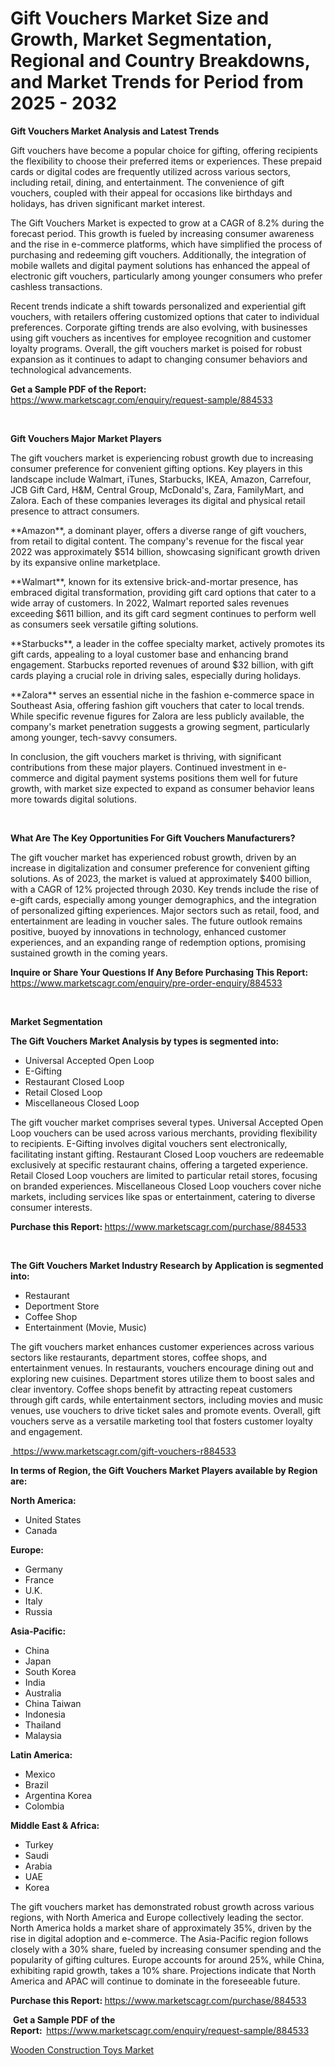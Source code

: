 <p><h1>Gift Vouchers Market Size and Growth, Market Segmentation, Regional and Country Breakdowns, and Market Trends for Period from 2025 -  2032</h1></p><p><strong>Gift Vouchers Market Analysis and Latest Trends</strong></p>
<p><p>Gift vouchers have become a popular choice for gifting, offering recipients the flexibility to choose their preferred items or experiences. These prepaid cards or digital codes are frequently utilized across various sectors, including retail, dining, and entertainment. The convenience of gift vouchers, coupled with their appeal for occasions like birthdays and holidays, has driven significant market interest.</p><p>The Gift Vouchers Market is expected to grow at a CAGR of 8.2% during the forecast period. This growth is fueled by increasing consumer awareness and the rise in e-commerce platforms, which have simplified the process of purchasing and redeeming gift vouchers. Additionally, the integration of mobile wallets and digital payment solutions has enhanced the appeal of electronic gift vouchers, particularly among younger consumers who prefer cashless transactions.</p><p>Recent trends indicate a shift towards personalized and experiential gift vouchers, with retailers offering customized options that cater to individual preferences. Corporate gifting trends are also evolving, with businesses using gift vouchers as incentives for employee recognition and customer loyalty programs. Overall, the gift vouchers market is poised for robust expansion as it continues to adapt to changing consumer behaviors and technological advancements.</p></p>
<p><strong>Get a Sample PDF of the Report:&nbsp;</strong> <a href="https://www.marketscagr.com/enquiry/request-sample/884533?utm_campaign=3137&utm_medium=2&utm_source=Github&utm_content=ia&utm_term=05042025&utm_id=gift-vouchers">https://www.marketscagr.com/enquiry/request-sample/884533</a></p>
<p>&nbsp;</p>
<p><strong>Gift Vouchers Major Market Players</strong></p>
<p><p>The gift vouchers market is experiencing robust growth due to increasing consumer preference for convenient gifting options. Key players in this landscape include Walmart, iTunes, Starbucks, IKEA, Amazon, Carrefour, JCB Gift Card, H&M, Central Group, McDonald's, Zara, FamilyMart, and Zalora. Each of these companies leverages its digital and physical retail presence to attract consumers.</p><p>**Amazon**, a dominant player, offers a diverse range of gift vouchers, from retail to digital content. The company's revenue for the fiscal year 2022 was approximately $514 billion, showcasing significant growth driven by its expansive online marketplace.</p><p>**Walmart**, known for its extensive brick-and-mortar presence, has embraced digital transformation, providing gift card options that cater to a wide array of customers. In 2022, Walmart reported sales revenues exceeding $611 billion, and its gift card segment continues to perform well as consumers seek versatile gifting solutions.</p><p>**Starbucks**, a leader in the coffee specialty market, actively promotes its gift cards, appealing to a loyal customer base and enhancing brand engagement. Starbucks reported revenues of around $32 billion, with gift cards playing a crucial role in driving sales, especially during holidays.</p><p>**Zalora** serves an essential niche in the fashion e-commerce space in Southeast Asia, offering fashion gift vouchers that cater to local trends. While specific revenue figures for Zalora are less publicly available, the company's market penetration suggests a growing segment, particularly among younger, tech-savvy consumers.</p><p>In conclusion, the gift vouchers market is thriving, with significant contributions from these major players. Continued investment in e-commerce and digital payment systems positions them well for future growth, with market size expected to expand as consumer behavior leans more towards digital solutions.</p></p>
<p>&nbsp;</p>
<p><strong>What Are The Key Opportunities For Gift Vouchers Manufacturers?</strong></p>
<p><p>The gift voucher market has experienced robust growth, driven by an increase in digitalization and consumer preference for convenient gifting solutions. As of 2023, the market is valued at approximately $400 billion, with a CAGR of 12% projected through 2030. Key trends include the rise of e-gift cards, especially among younger demographics, and the integration of personalized gifting experiences. Major sectors such as retail, food, and entertainment are leading in voucher sales. The future outlook remains positive, buoyed by innovations in technology, enhanced customer experiences, and an expanding range of redemption options, promising sustained growth in the coming years.</p></p>
<p><strong>Inquire or Share Your Questions If Any Before Purchasing This Report:</strong> <a href="https://www.marketscagr.com/enquiry/pre-order-enquiry/884533?utm_campaign=3137&utm_medium=2&utm_source=Github&utm_content=ia&utm_term=05042025&utm_id=gift-vouchers">https://www.marketscagr.com/enquiry/pre-order-enquiry/884533</a></p>
<p>&nbsp;</p>
<p><strong>Market Segmentation</strong></p>
<p><strong>The Gift Vouchers Market Analysis by types is segmented into:</strong></p>
<p><ul><li>Universal Accepted Open Loop</li><li>E-Gifting</li><li>Restaurant Closed Loop</li><li>Retail Closed Loop</li><li>Miscellaneous Closed Loop</li></ul></p>
<p><p>The gift voucher market comprises several types. Universal Accepted Open Loop vouchers can be used across various merchants, providing flexibility to recipients. E-Gifting involves digital vouchers sent electronically, facilitating instant gifting. Restaurant Closed Loop vouchers are redeemable exclusively at specific restaurant chains, offering a targeted experience. Retail Closed Loop vouchers are limited to particular retail stores, focusing on branded experiences. Miscellaneous Closed Loop vouchers cover niche markets, including services like spas or entertainment, catering to diverse consumer interests.</p></p>
<p><strong>Purchase this Report:&nbsp;</strong><a href="https://www.marketscagr.com/purchase/884533?utm_campaign=3137&utm_medium=2&utm_source=Github&utm_content=ia&utm_term=05042025&utm_id=gift-vouchers">https://www.marketscagr.com/purchase/884533</a></p>
<p>&nbsp;</p>
<p><strong>The Gift Vouchers Market Industry Research by Application is segmented into:</strong></p>
<p><ul><li>Restaurant</li><li>Deportment Store</li><li>Coffee Shop</li><li>Entertainment (Movie, Music)</li></ul></p>
<p><p>The gift vouchers market enhances customer experiences across various sectors like restaurants, department stores, coffee shops, and entertainment venues. In restaurants, vouchers encourage dining out and exploring new cuisines. Department stores utilize them to boost sales and clear inventory. Coffee shops benefit by attracting repeat customers through gift cards, while entertainment sectors, including movies and music venues, use vouchers to drive ticket sales and promote events. Overall, gift vouchers serve as a versatile marketing tool that fosters customer loyalty and engagement.</p></p>
<p><a href="https://www.marketscagr.com/gift-vouchers-r884533?utm_campaign=3137&utm_medium=2&utm_source=Github&utm_content=ia&utm_term=05042025&utm_id=gift-vouchers">&nbsp;https://www.marketscagr.com/gift-vouchers-r884533</a></p>
<p><strong>In terms of Region, the Gift Vouchers Market Players available by Region are:</strong></p>
<p>
    <p> <strong> North America: </strong>
        <ul>
            <li>United States</li>
            <li>Canada</li>
        </ul>
        </p> 
    <p> <strong> Europe: </strong>
        <ul>
            <li>Germany</li>
            <li>France</li>
            <li>U.K.</li>
            <li>Italy</li>
            <li>Russia</li>
        </ul>
        </p> 
    <p> <strong> Asia-Pacific: </strong>
        <ul>
            <li>China</li>
            <li>Japan</li>
            <li>South Korea</li>
            <li>India</li>
            <li>Australia</li>
            <li>China Taiwan</li>
            <li>Indonesia</li>
            <li>Thailand</li>
            <li>Malaysia</li>
        </ul>
        </p> 
    <p> <strong> Latin America: </strong>
        <ul>
            <li>Mexico</li>
            <li>Brazil</li>
            <li>Argentina Korea</li>
            <li>Colombia</li>
        </ul>
        </p> 
    <p> <strong> Middle East & Africa: </strong>
        <ul>
            <li>Turkey</li>
            <li>Saudi</li>
            <li>Arabia</li>
            <li>UAE</li>
            <li>Korea</li>
        </ul>
    </p>
    </p>
<p><p>The gift vouchers market has demonstrated robust growth across various regions, with North America and Europe collectively leading the sector. North America holds a market share of approximately 35%, driven by the rise in digital adoption and e-commerce. The Asia-Pacific region follows closely with a 30% share, fueled by increasing consumer spending and the popularity of gifting cultures. Europe accounts for around 25%, while China, exhibiting rapid growth, takes a 10% share. Projections indicate that North America and APAC will continue to dominate in the foreseeable future.</p></p>
<p><strong>Purchase this Report: </strong><a href="https://www.marketscagr.com/purchase/884533?utm_campaign=3137&utm_medium=2&utm_source=Github&utm_content=ia&utm_term=05042025&utm_id=gift-vouchers">https://www.marketscagr.com/purchase/884533</a></p>
<p>&nbsp;<strong>Get a Sample PDF of the Report:&nbsp;&nbsp;</strong><a href="https://www.marketscagr.com/enquiry/request-sample/884533?utm_campaign=3137&utm_medium=2&utm_source=Github&utm_content=ia&utm_term=05042025&utm_id=gift-vouchers">https://www.marketscagr.com/enquiry/request-sample/884533</a></p>
<p><strong></strong></p>
<p><p><a href="https://github.com/nacrehuipie/Market-Research-Report-List-1/blob/main/wooden-construction-toys-market.md?utm_campaign=3137&utm_medium=2&utm_source=Github&utm_content=ia&utm_term=05042025&utm_id=gift-vouchers">Wooden Construction Toys Market</a></p></p>